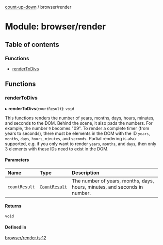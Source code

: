 [count-up-down](../README.md) / browser/render

# Module: browser/render

## Table of contents

### Functions

- [renderToDivs](browser_render.md#rendertodivs)

## Functions

### renderToDivs

▸ **renderToDivs**(`countResult`): `void`

This functions renders the number of years, months, days, hours, minutes, and seconds to the DOM.
Behind the scene, it also pads the numbers. For example, the number `9` becomes "09". To render a complete
timer (from years to seconds), there must be elements in the DOM with the ID `years`, `months`, `days`, `hours`,
`minutes`, and `seconds`. Partial rendering is also supported, e.g. if you only want to render `years`, `months`,
and `days`, then only 3 elements with these IDs need to exist in the DOM.

#### Parameters

| Name | Type | Description |
| :------ | :------ | :------ |
| `countResult` | [`CountResult`](../interfaces/common_types.CountResult.md) | The number of years, months, days, hours, minutes, and seconds in number. |

#### Returns

`void`

#### Defined in

[browser/render.ts:12](https://github.com/imballinst/count-up-down/blob/main/src/browser/render.ts#L12)
